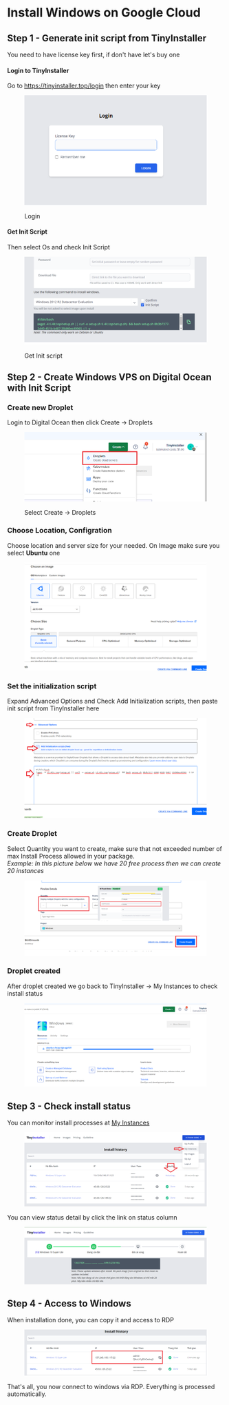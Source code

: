 # Install Windows on Google Cloud

## Step 1 - Generate init script from TinyInstaller

You need to have license key first, if don't have let's buy one

#### Login to TinyInstaller

Go to https://tinyinstaller.top/login then enter your key

<figure><img src="../.gitbook/assets/image (12) (1).png" alt=""><figcaption><p>Login</p></figcaption></figure>

#### Get Init Script

Then select Os and check Init Script

<figure><img src="../.gitbook/assets/image (18).png" alt=""><figcaption><p>Get Init script</p></figcaption></figure>

## Step 2 - Create Windows VPS on Digital Ocean with Init Script

### Create new Droplet

Login to Digital Ocean then click Create -> Droplets

<figure><img src="../.gitbook/assets/image (19).png" alt=""><figcaption><p>Select Create -> Droplets</p></figcaption></figure>

### Choose Location, Configration

Choose location and server size for your needed. On Image make sure you select **Ubuntu** one

<figure><img src="../.gitbook/assets/image (22) (1).png" alt=""><figcaption></figcaption></figure>

### Set the initialization script

Expand Advanced Options and Check Add Initialization scripts, then paste init script from TinyInstaller here

<figure><img src="../.gitbook/assets/image (11) (1).png" alt=""><figcaption></figcaption></figure>

### Create Droplet

Select Quantity you want to create, make sure that not exceeded number of max Install Process allowed in your package. \
_Example: In this picture below we have 20 free process then we can create 20 instances_

<figure><img src="../.gitbook/assets/image (25).png" alt=""><figcaption></figcaption></figure>

### Droplet created

After droplet created we go back to TinyInstaller -> My Instances to check install status

<figure><img src="../.gitbook/assets/image (9).png" alt=""><figcaption></figcaption></figure>

## Step 3 - Check install status

You can monitor install processes at [My Instances](https://tinyinstaller.top/my-instances)

<figure><img src="../.gitbook/assets/image (24).png" alt=""><figcaption></figcaption></figure>

You can view status detail by click the link on status column

<figure><img src="../.gitbook/assets/image (23).png" alt=""><figcaption></figcaption></figure>

## Step 4 - Access to Windows

When installation done, you can copy it and access to RDP

<figure><img src="../.gitbook/assets/image (31) (1).png" alt=""><figcaption></figcaption></figure>

That's all, you now connect to windows via RDP. Everything is processed automatically.
